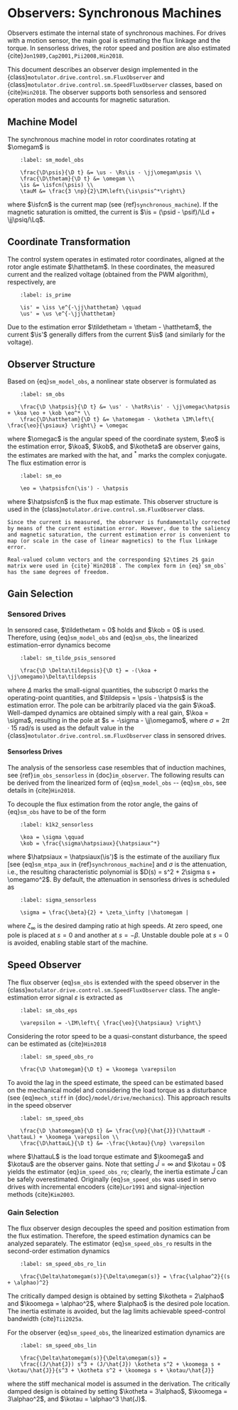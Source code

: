 # Observers: Synchronous Machines

Observers estimate the internal state of synchronous machines. For drives with a motion sensor, the main goal is estimating the flux linkage and the torque. In sensorless drives, the rotor speed and position are also estimated {cite}`Jon1989,Cap2001,Pii2008,Hin2018`.

This document describes an observer design implemented in the {class}`motulator.drive.control.sm.FluxObserver` and {class}`motulator.drive.control.sm.SpeedFluxObserver` classes, based on {cite}`Hin2018`. The observer supports both sensorless and sensored operation modes and accounts for magnetic saturation.

## Machine Model

The synchronous machine model in rotor coordinates rotating at $\omegam$ is

```{math}
    :label: sm_model_obs

    \frac{\D\psis}{\D t} &= \us - \Rs\is - \jj\omegam\psis \\
    \frac{\D\thetam}{\D t} &= \omegam \\
    \is &= \isfcn(\psis) \\
    \tauM &= \frac{3 \np}{2}\IM\left\{\is\psis^*\right\}
```

where $\isfcn$ is the current map (see {ref}`synchronous_machine`). If the magnetic saturation is omitted, the current is $\is = (\psid - \psif)/\Ld + \jj\psiq/\Lq$.

## Coordinate Transformation

The control system operates in estimated rotor coordinates, aligned at the rotor angle estimate $\hatthetam$. In these coordinates, the measured current and the realized voltage (obtained from the PWM algorithm), respectively, are

```{math}
    :label: is_prime

    \is' = \iss \e^{-\jj\hatthetam} \qquad
    \us' = \us \e^{-\jj\hatthetam}
```

Due to the estimation error $\tildethetam = \thetam - \hatthetam$, the current $\is'$ generally differs from the current $\is$ (and similarly for the voltage).

## Observer Structure

Based on {eq}`sm_model_obs`, a nonlinear state observer is formulated as

```{math}
    :label: sm_obs

    \frac{\D \hatpsis}{\D t} &= \us' - \hatRs\is' - \jj\omegac\hatpsis + \koa \eo + \kob \eo^* \\
    \frac{\D\hatthetam}{\D t} &= \hatomegam - \kotheta \IM\left\{ \frac{\eo}{\psiaux} \right\} = \omegac
```

where $\omegac$ is the angular speed of the coordinate system, $\eo$ is the estimation error, $\koa$, $\kob$, and $\kotheta$ are observer gains, the estimates are marked with the hat, and $^*$ marks the complex conjugate. The flux estimation error is

```{math}
    :label: sm_eo

    \eo = \hatpsisfcn(\is') - \hatpsis 
```

where $\hatpsisfcn$ is the flux map estimate. This observer structure is used in the {class}`motulator.drive.control.sm.FluxObserver` class.

```{note}
Since the current is measured, the observer is fundamentally corrected by means of the current estimation error. However, due to the saliency and magnetic saturation, the current estimation error is convenient to map (or scale in the case of linear magnetics) to the flux linkage error.
```

```{note}
Real-valued column vectors and the corresponding $2\times 2$ gain matrix were used in {cite}`Hin2018`. The complex form in {eq}`sm_obs` has the same degrees of freedom.
```

## Gain Selection

### Sensored Drives

In sensored case, $\tildethetam = 0$ holds and $\kob = 0$ is used. Therefore, using {eq}`sm_model_obs` and {eq}`sm_obs`, the linearized estimation-error dynamics become

```{math}
    :label: sm_tilde_psis_sensored

    \frac{\D \Delta\tildepsis}{\D t} = -(\koa + \jj\omegamo)\Delta\tildepsis
```

where $\Delta$ marks the small-signal quantities, the subscript 0 marks the operating-point quantities, and $\tildepsis = \psis - \hatpsis$ is the estimation error. The pole can be arbitrarily placed via the gain $\koa$. Well-damped dynamics are obtained simply with a real gain, $\koa = \sigma$, resulting in the pole at $s = -\sigma - \jj\omegamo$, where $\sigma = 2\pi \cdot 15$ rad/s is used as the default value in the {class}`motulator.drive.control.sm.FluxObserver` class in sensored drives.

#### Sensorless Drives

The analysis of the sensorless case resembles that of induction machines, see {ref}`im_obs_sensorless` in {doc}`im_observer`. The following results can be derived from the linearized form of {eq}`sm_model_obs` -- {eq}`sm_obs`, see details in {cite}`Hin2018`.

To decouple the flux estimation from the rotor angle, the gains of {eq}`sm_obs` have to be of the form

```{math}
    :label: k1k2_sensorless

    \koa = \sigma \qquad 
    \kob = \frac{\sigma\hatpsiaux}{\hatpsiaux^*}
```

where $\hatpsiaux = \hatpsiaux(\is')$ is the estimate of the auxiliary flux [see {eq}`sm_mtpa_aux` in {ref}`synchronous_machine`] and $\sigma$ is the attenuation, i.e., the resulting characteristic polynomial is $D(s) = s^2 + 2\sigma s + \omegamo^2$. By default, the attenuation in sensorless drives is scheduled as

```{math}
    :label: sigma_sensorless

    \sigma = \frac{\beta}{2} + \zeta_\infty |\hatomegam |
```

where $\zeta_\infty$ is the desired damping ratio at high speeds. At zero speed, one pole is placed at $s = 0$ and another at $s = -\beta$. Unstable double pole at $s = 0$ is avoided, enabling stable start of the machine.

## Speed Observer

The flux observer {eq}`sm_obs` is extended with the speed observer in the {class}`motulator.drive.control.sm.SpeedFluxObserver` class. The angle-estimation error signal $\varepsilon$ is extracted as

```{math}
    :label: sm_obs_eps

    \varepsilon = -\IM\left\{ \frac{\eo}{\hatpsiaux} \right\}
```

Considering the rotor speed to be a quasi-constant disturbance, the speed can be estimated as {cite}`Hin2018`

```{math}
    :label: sm_speed_obs_ro

    \frac{\D \hatomegam}{\D t} = \koomega \varepsilon 
```

To avoid the lag in the speed estimate, the speed can be estimated based on the mechanical model and considering the load torque as a disturbance (see {eq}`mech_stiff` in {doc}`/model/drive/mechanics`). This approach results in the speed observer

```{math}
    :label: sm_speed_obs

    \frac{\D \hatomegam}{\D t} &= \frac{\np}{\hat{J}}(\hattauM - \hattauL) + \koomega \varepsilon \\
    \frac{\D\hattauL}{\D t} &= -\frac{\kotau}{\np} \varepsilon
```

where $\hattauL$ is the load torque estimate and $\koomega$ and $\kotau$ are the observer gains. Note that setting $\hat{J} = \infty$ and $\kotau = 0$ yields the estimator {eq}`im_speed_obs_ro`; clearly, the inertia estimate $\hat{J}$ can be safely overestimated. Originally {eq}`sm_speed_obs` was used in servo drives with incremental encoders {cite}`Lor1991` and signal-injection methods {cite}`Kim2003`.

### Gain Selection

The flux observer design decouples the speed and position estimation from the flux estimation. Therefore, the speed estimation dynamics can be analyzed separately. The estimator {eq}`sm_speed_obs_ro` results in the second-order estimation dynamics

```{math}
    :label: sm_speed_obs_ro_lin

    \frac{\Delta\hatomegam(s)}{\Delta\omegam(s)} = \frac{\alphao^2}{(s + \alphao)^2}
```

The critically damped design is obtained by setting $\kotheta = 2\alphao$ and $\koomega = \alphao^2$, where $\alphao$ is the desired pole location. The inertia estimate is avoided, but the lag limits achievable speed-control bandwidth {cite}`Tii2025a`.

For the observer {eq}`sm_speed_obs`, the linearized estimation dynamics are

```{math}
    :label: sm_speed_obs_lin

    \frac{\Delta\hatomegam(s)}{\Delta\omegam(s)} =
    \frac{(J/\hat{J}) s^3 + (J/\hat{J}) \kotheta s^2 + \koomega s + \kotau/\hat{J}}{s^3 + \kotheta s^2 + \koomega s + \kotau/\hat{J}}
```

where the stiff mechanical model is assumed in the derivation. The critically damped design is obtained by setting $\kotheta = 3\alphao$, $\koomega = 3\alphao^2$, and $\kotau = \alphao^3 \hat{J}$.
